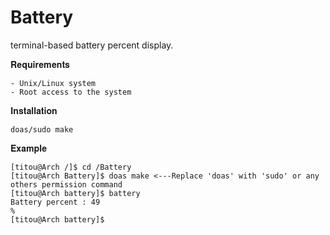 # Battery
terminal-based battery percent display.

𝐑𝐞𝐪𝐮𝐢𝐫𝐞𝐦𝐞𝐧𝐭𝐬
```
- Unix/Linux system
- Root access to the system
```

𝐈𝐧𝐬𝐭𝐚𝐥𝐥𝐚𝐭𝐢𝐨𝐧

```
doas/sudo make
```

𝐄𝐱𝐚𝐦𝐩𝐥𝐞

```
[titou@Arch /]$ cd /Battery
[titou@Arch Battery]$ doas make <---Replace 'doas' with 'sudo' or any others permission command
[titou@Arch battery]$ battery
Battery percent : 49
%
[titou@Arch battery]$
```
